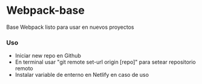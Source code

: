 # Webpack-base

Base Webpack listo para usar en nuevos proyectos

### Uso

- Iniciar new repo en Github
- En terminal usar "git remote set-url origin [repo]" para setear repositorio remoto
- Instalar variable de enterno en Netlify en caso de uso
